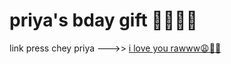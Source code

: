 # priya's bday gift 🥳🤩🫶🏻
link press chey priya --->> [i love you rawww😩🫶🏻](https://anupsaibavireddy.github.io/react-love-letter/)
